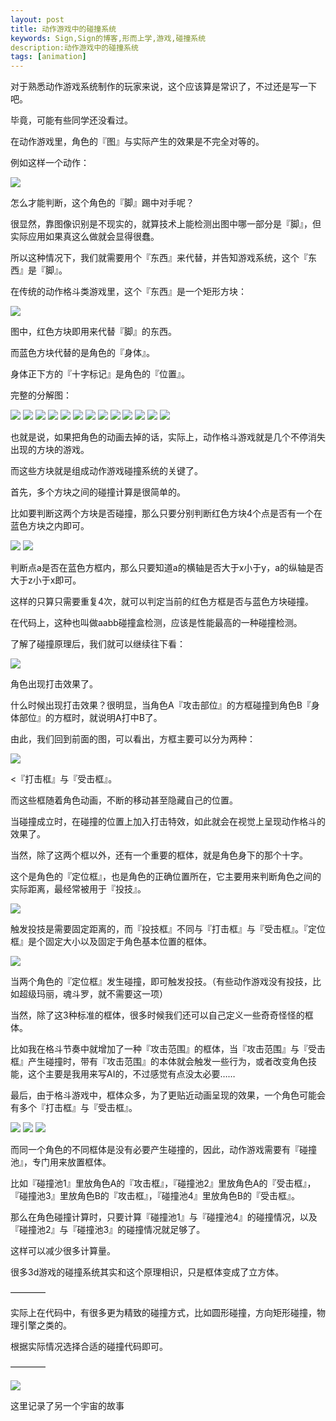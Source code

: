 ```yaml
---
layout: post
title: 动作游戏中的碰撞系统
keywords: Sign,Sign的博客,形而上学,游戏,碰撞系统
description:动作游戏中的碰撞系统
tags: [animation]
---
```


对于熟悉动作游戏系统制作的玩家来说，这个应该算是常识了，不过还是写一下吧。

毕竟，可能有些同学还没看过。

在动作游戏里，角色的『图』与实际产生的效果是不完全对等的。

例如这样一个动作：

<img src="http://upload-images.jianshu.io/upload_images/3575020-78639ac9c8bb1e85.gif?imageMogr2/auto-orient/strip">

怎么才能判断，这个角色的『脚』踢中对手呢？

很显然，靠图像识别是不现实的，就算技术上能检测出图中哪一部分是『脚』，但实际应用如果真这么做就会显得很蠢。

所以这种情况下，我们就需要用个『东西』来代替，并告知游戏系统，这个『东西』是『脚』。

在传统的动作格斗类游戏里，这个『东西』是一个矩形方块：



<img src="http://upload-images.jianshu.io/upload_images/3575020-2a4f315950d73203.png?imageMogr2/auto-orient/strip%7CimageView2/2/w/1240">

图中，红色方块即用来代替『脚』的东西。

而蓝色方块代替的是角色的『身体』。

身体正下方的『十字标记』是角色的『位置』。

完整的分解图：

<img src="http://upload-images.jianshu.io/upload_images/3575020-bb6c2ad3ef63f1ce.png?imageMogr2/auto-orient/strip%7CimageView2/2/w/1240">


<img src="http://upload-images.jianshu.io/upload_images/3575020-595abaf66b9a40ba.png?imageMogr2/auto-orient/strip%7CimageView2/2/w/1240">


<img src="http://upload-images.jianshu.io/upload_images/3575020-a1cd157aef3cbfe5.png?imageMogr2/auto-orient/strip%7CimageView2/2/w/1240">


<img src="http://upload-images.jianshu.io/upload_images/3575020-2df6de88bd4c0d0a.png?imageMogr2/auto-orient/strip%7CimageView2/2/w/1240">


<img src="http://upload-images.jianshu.io/upload_images/3575020-2a4f315950d73203.png?imageMogr2/auto-orient/strip%7CimageView2/2/w/1240">


<img src="http://upload-images.jianshu.io/upload_images/3575020-5279295b626b2cc9.png?imageMogr2/auto-orient/strip%7CimageView2/2/w/1240">


<img src="http://upload-images.jianshu.io/upload_images/3575020-e41b1aefae0f5c0a.png?imageMogr2/auto-orient/strip%7CimageView2/2/w/1240">


<img src="http://upload-images.jianshu.io/upload_images/3575020-1f9c3e489b49839c.png?imageMogr2/auto-orient/strip%7CimageView2/2/w/1240">


<img src="http://upload-images.jianshu.io/upload_images/3575020-56c41e0cc498dba0.png?imageMogr2/auto-orient/strip%7CimageView2/2/w/1240">


<img src="http://upload-images.jianshu.io/upload_images/3575020-0d9569008d0bccdc.png?imageMogr2/auto-orient/strip%7CimageView2/2/w/1240">


<img src="http://upload-images.jianshu.io/upload_images/3575020-5ffb99e81a334004.png?imageMogr2/auto-orient/strip%7CimageView2/2/w/1240">


<img src="http://upload-images.jianshu.io/upload_images/3575020-299e2f4ea76b01ac.png?imageMogr2/auto-orient/strip%7CimageView2/2/w/1240">


<img src="http://upload-images.jianshu.io/upload_images/3575020-83db40066eaa3139.gif?imageMogr2/auto-orient/strip">

也就是说，如果把角色的动画去掉的话，实际上，动作格斗游戏就是几个不停消失出现的方块的游戏。

而这些方块就是组成动作游戏碰撞系统的关键了。

首先，多个方块之间的碰撞计算是很简单的。

比如要判断这两个方块是否碰撞，那么只要分别判断红色方块4个点是否有一个在蓝色方块之内即可。

<img src="http://upload-images.jianshu.io/upload_images/3575020-a0a9cf5a0f03398e.png?imageMogr2/auto-orient/strip%7CimageView2/2/w/1240">


<img src="http://upload-images.jianshu.io/upload_images/3575020-39a118fe7355e291.png?imageMogr2/auto-orient/strip%7CimageView2/2/w/1240">

判断点a是否在蓝色方框内，那么只要知道a的横轴是否大于x小于y，a的纵轴是否大于z小于x即可。

这样的只算只需要重复4次，就可以判定当前的红色方框是否与蓝色方块碰撞。

在代码上，这种也叫做aabb碰撞盒检测，应该是性能最高的一种碰撞检测。

了解了碰撞原理后，我们就可以继续往下看：

<img src="http://upload-images.jianshu.io/upload_images/3575020-2f9cf393e293e46f.png?imageMogr2/auto-orient/strip%7CimageView2/2/w/1240">

角色出现打击效果了。

什么时候出现打击效果？很明显，当角色A『攻击部位』的方框碰撞到角色B『身体部位』的方框时，就说明A打中B了。

由此，我们回到前面的图，可以看出，方框主要可以分为两种：



<img src="http://upload-images.jianshu.io/upload_images/3575020-2a4f315950d73203.png?imageMogr2/auto-orient/strip%7CimageView2/2/w/1240">

<『打击框』与『受击框』。

而这些框随着角色动画，不断的移动甚至隐藏自己的位置。

当碰撞成立时，在碰撞的位置上加入打击特效，如此就会在视觉上呈现动作格斗的效果了。

当然，除了这两个框以外，还有一个重要的框体，就是角色身下的那个十字。

这个是角色的『定位框』，也是角色的正确位置所在，它主要用来判断角色之间的实际距离，最经常被用于『投技』。

<img src="http://upload-images.jianshu.io/upload_images/3575020-888ce90173c00d25.png?imageMogr2/auto-orient/strip%7CimageView2/2/w/1240">

触发投技是需要固定距离的，而『投技框』不同与『打击框』与『受击框』。『定位框』是个固定大小以及固定于角色基本位置的框体。

<img src="http://upload-images.jianshu.io/upload_images/3575020-1df6e80f045a49fd.png?imageMogr2/auto-orient/strip%7CimageView2/2/w/1240">

当两个角色的『定位框』发生碰撞，即可触发投技。（有些动作游戏没有投技，比如超级玛丽，魂斗罗，就不需要这一项）

当然，除了这3种标准的框体，很多时候我们还可以自己定义一些奇奇怪怪的框体。

比如我在格斗节奏中就增加了一种『攻击范围』的框体，当『攻击范围』与『受击框』产生碰撞时，带有『攻击范围』的本体就会触发一些行为，或者改变角色技能，这个主要是我用来写AI的，不过感觉有点没太必要……

最后，由于格斗游戏中，框体众多，为了更贴近动画呈现的效果，一个角色可能会有多个『打击框』与『受击框』。

<img src="http://upload-images.jianshu.io/upload_images/3575020-563bca4ff55a0f3e.png?imageMogr2/auto-orient/strip%7CimageView2/2/w/1240">


<img src="http://upload-images.jianshu.io/upload_images/3575020-156486f2663cddcd.png?imageMogr2/auto-orient/strip%7CimageView2/2/w/1240">


<img src="http://upload-images.jianshu.io/upload_images/3575020-e34d17e95a19225e.png?imageMogr2/auto-orient/strip%7CimageView2/2/w/1240">

而同一个角色的不同框体是没有必要产生碰撞的，因此，动作游戏需要有『碰撞池』，专门用来放置框体。

比如『碰撞池1』里放角色A的『攻击框』，『碰撞池2』里放角色A的『受击框』，『碰撞池3』里放角色B的『攻击框』，『碰撞池4』里放角色B的『受击框』。

那么在角色碰撞计算时，只要计算『碰撞池1』与『碰撞池4』的碰撞情况，以及『碰撞池2』与『碰撞池3』的碰撞情况就足够了。

这样可以减少很多计算量。

很多3d游戏的碰撞系统其实和这个原理相识，只是框体变成了立方体。

————

实际上在代码中，有很多更为精致的碰撞方式，比如圆形碰撞，方向矩形碰撞，物理引擎之类的。

根据实际情况选择合适的碰撞代码即可。

————

<img src="http://upload-images.jianshu.io/upload_images/3575020-2d82cc2a3c484933?imageMogr2/auto-orient/strip%7CimageView2/2/w/1240">


这里记录了另一个宇宙的故事